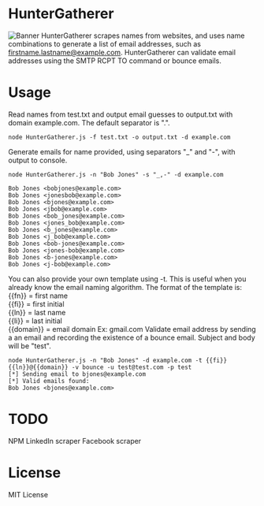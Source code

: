 # HunterGatherer

![Banner](https://github.com/TheKevinWang/MacroPhishing/raw/master/WordMacroDemo.gif)
HunterGatherer scrapes names from websites, and uses name combinations to generate a list of email addresses, such as firstname.lastname@example.com. HunterGatherer can validate email addresses using the SMTP RCPT TO command or bounce emails.


# Usage

Read names from test.txt and output email guesses to output.txt with domain example.com. The default separator is ".".  

```
node HunterGatherer.js -f test.txt -o output.txt -d example.com
```
Generate emails for name provided, using separators "_" and "-", with output to console. 
```
node HunterGatherer.js -n "Bob Jones" -s "_,-" -d example.com

Bob Jones <bobjones@example.com>
Bob Jones <jonesbob@example.com>
Bob Jones <bjones@example.com>
Bob Jones <jbob@example.com>
Bob Jones <bob_jones@example.com>
Bob Jones <jones_bob@example.com>
Bob Jones <b_jones@example.com>
Bob Jones <j_bob@example.com>
Bob Jones <bob-jones@example.com>
Bob Jones <jones-bob@example.com>
Bob Jones <b-jones@example.com>
Bob Jones <j-bob@example.com>

```

You can also provide your own template using -t. This is useful when you already know the email naming algorithm. The format of the template is:  
{{fn}} = first name  
{{fi}} = first initial  
{{ln}} = last name  
{{li}} = last initial  
{{domain}} = email domain Ex: gmail.com
Validate email address by sending a an email and recording the existence of a bounce email. Subject and body will be "test".
```
node HunterGatherer.js -n "Bob Jones" -d example.com -t {{fi}}{{ln}}@{{domain}} -v bounce -u test@test.com -p test
[*] Sending email to bjones@example.com
[*] Valid emails found:
Bob Jones <bjones@example.com>
```
# TODO

NPM
LinkedIn scraper
Facebook scraper

# License 

MIT License
